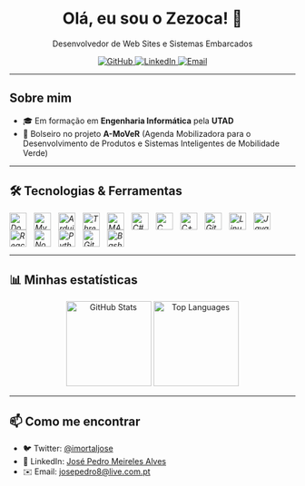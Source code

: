 <div align="center">
  <h1>Olá, eu sou o Zezoca! 👋</h1>
  <p>Desenvolvedor de Web Sites e Sistemas Embarcados</p>

  <a href="https://github.com/gravetate">
    <img src="https://img.shields.io/badge/GitHub-@gravetate-181717?style=flat&logo=github" alt="GitHub">
  </a>
  <a href="https://www.linkedin.com/in/josé-pedro-meireles-alves-783a9994">
    <img src="https://img.shields.io/badge/LinkedIn-josé-Pedro-Meireles-Alves-blue?style=flat&logo=linkedin" alt="LinkedIn">
  </a>
  <a href="mailto:josepedro8@live.com.pt">
    <img src="https://img.shields.io/badge/Email-josepedro8%40live.com.pt-c14438?style=flat&logo=gmail" alt="Email">
  </a>
</div>

---

## Sobre mim

- 🎓 Em formação em **Engenharia Informática** pela **UTAD**  
- 💼 Bolseiro no projeto **A-MoVeR** (Agenda Mobilizadora para o Desenvolvimento de Produtos e Sistemas Inteligentes de Mobilidade Verde)  

---

## 🛠️ Tecnologias & Ferramentas

<i>
  <img align="left" alt="Docker"    width="30px" style="padding-right:10px;" src="https://cdn.jsdelivr.net/gh/devicons/devicon/icons/docker/docker-original.svg"/>
  <img align="left" alt="MySQL"     width="30px" style="padding-right:10px;" src="https://cdn.jsdelivr.net/gh/devicons/devicon/icons/mysql/mysql-original.svg"/>
  <img align="left" alt="Arduino"   width="30px" style="padding-right:10px;" src="https://cdn.jsdelivr.net/gh/devicons/devicon/icons/arduino/arduino-original.svg"/>
  <img align="left" alt="Three.js"  width="30px" style="padding-right:10px;" src="https://cdn.jsdelivr.net/gh/devicons/devicon/icons/threejs/threejs-original.svg"/>
  <img align="left" alt="MATLAB"    width="30px" style="padding-right:10px;" src="https://cdn.jsdelivr.net/gh/devicons/devicon/icons/matlab/matlab-original.svg"/>
  <img align="left" alt="C#"        width="30px" style="padding-right:10px;" src="https://cdn.jsdelivr.net/gh/devicons/devicon/icons/csharp/csharp-original.svg"/>
  <img align="left" alt="C"         width="30px" style="padding-right:10px;" src="https://cdn.jsdelivr.net/gh/devicons/devicon/icons/c/c-original.svg"/>
  <img align="left" alt="C++"       width="30px" style="padding-right:10px;" src="https://cdn.jsdelivr.net/gh/devicons/devicon/icons/cplusplus/cplusplus-line.svg"/>
  <img align="left" alt="Git"       width="30px" style="padding-right:10px;" src="https://cdn.jsdelivr.net/gh/devicons/devicon/icons/git/git-original.svg"/>
  <img align="left" alt="Linux"     width="30px" style="padding-right:10px;" src="https://cdn.jsdelivr.net/gh/devicons/devicon/icons/linux/linux-original.svg"/>
  <img align="left" alt="JavaScript"width="30px" style="padding-right:10px;" src="https://cdn.jsdelivr.net/gh/devicons/devicon/icons/javascript/javascript-plain.svg"/>
  <img align="left" alt="React"     width="30px" style="padding-right:10px;" src="https://cdn.jsdelivr.net/gh/devicons/devicon/icons/react/react-original.svg"/>
  <img align="left" alt="Node.js"   width="30px" style="padding-right:10px;" src="https://cdn.jsdelivr.net/gh/devicons/devicon/icons/nodejs/nodejs-original.svg"/>
  <img align="left" alt="Python"    width="30px" style="padding-right:10px;" src="https://cdn.jsdelivr.net/gh/devicons/devicon/icons/python/python-plain.svg"/>
  <img align="left" alt="GitHub"    width="30px" style="padding-right:10px;" src="https://cdn.jsdelivr.net/gh/devicons/devicon/icons/github/github-original.svg"/>
  <img align="left" alt="Bash"      width="30px" style="padding-right:10px;" src="https://cdn.jsdelivr.net/gh/devicons/devicon/icons/bash/bash-original.svg"/>
</i>
<br clear="both"/>

---

## 📊 Minhas estatísticas

<div align="center">
  <img height="150" src="https://github-readme-stats.vercel.app/api?username=josepedro8&show_icons=true&theme=tokyonight" alt="GitHub Stats" />
  <img height="150" src="https://github-readme-stats.vercel.app/api/top-langs/?username=josepedro8&layout=compact&theme=tokyonight" alt="Top Languages" />
</div>

---

## 📫 Como me encontrar

- 🐦 Twitter: [@imortaljose](https://x.com/imortaljose)  
- 💼 LinkedIn: [José Pedro Meireles Alves](https://www.linkedin.com/in/jos%C3%A9-pedro-meireles-alves-783a9994)  
- ✉️ Email: josepedro8@live.com.pt
